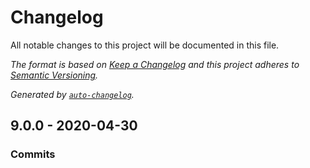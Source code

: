 # Changelog

All notable changes to this project will be documented in this file.

_The format is based on [Keep a Changelog](https://keepachangelog.com/en/1.0.0/)_
_and this project adheres to [Semantic Versioning](https://semver.org/spec/v2.0.0.html)._

_Generated by [`auto-changelog`](https://github.com/CookPete/auto-changelog)._

## 9.0.0 - 2020-04-30

### Commits
